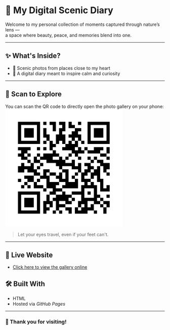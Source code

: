 # 🌿 My Digital Scenic Diary

Welcome to my personal collection of moments captured through nature’s lens —  
a space where beauty, peace, and memories blend into one.

---

## ✨ What's Inside?

- 🌄 Scenic photos from places close to my heart  
- 📸 A digital diary meant to inspire calm and curiosity  

---

## 📱 Scan to Explore

You can scan the QR code to directly open the photo gallery on your phone:
![QR Code](https://github.com/raypriyambada13/QR-code-link/blob/main/qr_code.png)


> Let your eyes travel, even if your feet can't.

---

## 🔗 Live Website
- [Click here to view the gallery online](https://github.com/raypriyambada13/QR-code-link/blob/main/QR%20code%20in%20python.ipynb)


## 🛠 Built With

- HTML
- Hosted via *GitHub Pages*

---

### 🧡 Thank you for visiting!

